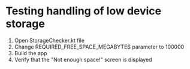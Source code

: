 # Testing handling of low device storage
1. Open StorageChecker.kt file
1. Change REQUIRED_FREE_SPACE_MEGABYTES parameter to 100000
1. Build the app
1. Verify that the "Not enough space!" screen is displayed